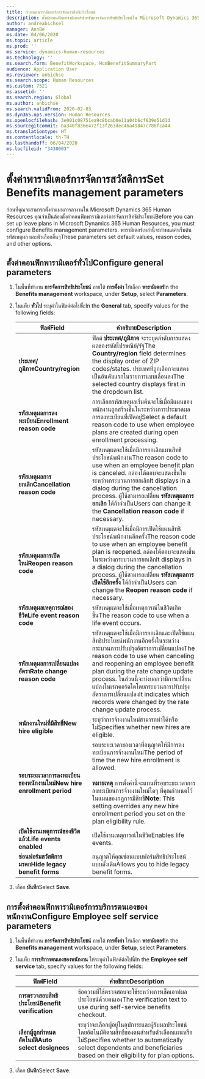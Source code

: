 ```yaml
---
title: กำหนดพารามิเตอร์การจัดการสิทธิประโยชน์
description: ตั้งค่าคอนฟิกพารามิเตอร์สำหรับการจัดการสิทธิประโยชน์ใน Microsoft Dynamics 365 Human Resources
author: andreabichsel
manager: AnnBe
ms.date: 04/06/2020
ms.topic: article
ms.prod: ''
ms.service: dynamics-human-resources
ms.technology: ''
ms.search.form: BenefitWorkspace, HcmBenefitSummaryPart
audience: Application User
ms.reviewer: anbichse
ms.search.scope: Human Resources
ms.custom: 7521
ms.assetid: ''
ms.search.region: Global
ms.author: anbichse
ms.search.validFrom: 2020-02-03
ms.dyn365.ops.version: Human Resources
ms.openlocfilehash: 3e001c08751ea9c8bcab0e11a04b6cf639e51d1d
ms.sourcegitcommit: ba340f836e472f13f263dec46a49847c788fca44
ms.translationtype: HT
ms.contentlocale: th-TH
ms.lasthandoff: 06/04/2020
ms.locfileid: "3430003"
---
```

# <a name="set-benefits-management-parameters"></a><span data-ttu-id="b8b29-103">ตั้งค่าพารามิเตอร์การจัดการสวัสดิการ</span><span class="sxs-lookup"><span data-stu-id="b8b29-103">Set Benefits management parameters</span></span>

<span data-ttu-id="b8b29-104">ก่อนที่คุณจะสามารถตั้งค่าแผนการลางานใน Microsoft Dynamics 365 Human Resources คุณจำเป็นต้องตั้งค่าคอนฟิกพารามิเตอร์การจัดการสิทธิประโยชน์</span><span class="sxs-lookup"><span data-stu-id="b8b29-104">Before you can set up leave plans in Microsoft Dynamics 365 Human Resources, you must configure Benefits management parameters.</span></span> <span data-ttu-id="b8b29-105">พารามิเตอร์เหล่านี้จะกำหนดค่าเริ่มต้น รหัสเหตุผล และตัวเลือกอื่นๆ</span><span class="sxs-lookup"><span data-stu-id="b8b29-105">These parameters set default values, reason codes, and other options.</span></span>

## <a name="configure-general-parameters"></a><span data-ttu-id="b8b29-106">ตั้งค่าคอนฟิกพารามิเตอร์ทั่วไป</span><span class="sxs-lookup"><span data-stu-id="b8b29-106">Configure general parameters</span></span>

1. <span data-ttu-id="b8b29-107">ในพื้นที่ทำงาน **การจัดการสิทธิประโยชน์** ภายใต้ **การตั้งค่า** ให้เลือก **พารามิเตอร์**</span><span class="sxs-lookup"><span data-stu-id="b8b29-107">In the **Benefits management** workspace, under **Setup**, select **Parameters**.</span></span>

2. <span data-ttu-id="b8b29-108">ในแท็บ **ทั่วไป** ระบุค่าในฟิลด์ต่อไปนี้:</span><span class="sxs-lookup"><span data-stu-id="b8b29-108">In the **General** tab, specify values for the following fields:</span></span>

   | <span data-ttu-id="b8b29-109">ฟิลด์</span><span class="sxs-lookup"><span data-stu-id="b8b29-109">Field</span></span> | <span data-ttu-id="b8b29-110">คำอธิบาย</span><span class="sxs-lookup"><span data-stu-id="b8b29-110">Description</span></span> |
   | --- | --- |
   | <span data-ttu-id="b8b29-111">**ประเทศ/ภูมิภาค**</span><span class="sxs-lookup"><span data-stu-id="b8b29-111">**Country/region**</span></span> | <span data-ttu-id="b8b29-112">ฟิลด์ **ประเทศ/ภูมิภาค** จะระบุดลำดับการแสดงผลของรหัสไปรษณีย์/รัฐ</span><span class="sxs-lookup"><span data-stu-id="b8b29-112">The **Country/region** field determines the display order of ZIP codes/states.</span></span> <span data-ttu-id="b8b29-113">ประเทศที่ถูกเลือกจะแสดงเป็นอันดับแรกในรายการแบบเลื่อนลง</span><span class="sxs-lookup"><span data-stu-id="b8b29-113">The selected country displays first in the dropdown list.</span></span> |
   | <span data-ttu-id="b8b29-114">**รหัสเหตุผลการลงทะเบียน**</span><span class="sxs-lookup"><span data-stu-id="b8b29-114">**Enrollment reason code**</span></span> | <span data-ttu-id="b8b29-115">การเลือกรหัสเหตุผลเริ่มต้นจะใช้เมื่อมีแผนของพนักงานถูกสร้างขึ้นในระหว่างการประมวลผลการลงทะเบียนที่เปิดอยู่</span><span class="sxs-lookup"><span data-stu-id="b8b29-115">Select a default reason code to use when employee plans are created during open enrollment processing.</span></span> |
   | <span data-ttu-id="b8b29-116">**รหัสเหตุผลการยกเลิก**</span><span class="sxs-lookup"><span data-stu-id="b8b29-116">**Cancellation reason code**</span></span> | <span data-ttu-id="b8b29-117">รหัสเหตุผลจะใช้เมื่อมีการยกเลิกแผนสิทธิประโยชน์พนักงาน</span><span class="sxs-lookup"><span data-stu-id="b8b29-117">The reason code to use when an employee benefit plan is canceled.</span></span> <span data-ttu-id="b8b29-118">กล่องโต้ตอบจะแสดงขึ้นในระหว่างกระบวนการยกเลิก</span><span class="sxs-lookup"><span data-stu-id="b8b29-118">It displays in a dialog during the cancellation process.</span></span> <span data-ttu-id="b8b29-119">ผู้ใช้สามารถเปลี่ยน **รหัสเหตุผลการยกเลิก** ได้ถ้าจำเป็น</span><span class="sxs-lookup"><span data-stu-id="b8b29-119">Users can change it the **Cancellation reason code** if necessary.</span></span> |
   | <span data-ttu-id="b8b29-120">**รหัสเหตุผลการเปิดใหม่**</span><span class="sxs-lookup"><span data-stu-id="b8b29-120">**Reopen reason code**</span></span> | <span data-ttu-id="b8b29-121">รหัสเหตุผลจะใช้เมื่อมีการเปิดใช้แผนสิทธิประโยชน์พนักงานอีกครั้ง</span><span class="sxs-lookup"><span data-stu-id="b8b29-121">The reason code to use when an employee benefit plan is reopened.</span></span> <span data-ttu-id="b8b29-122">กล่องโต้ตอบจะแสดงขึ้นในระหว่างกระบวนการยกเลิก</span><span class="sxs-lookup"><span data-stu-id="b8b29-122">It displays in a dialog during the cancellation process.</span></span> <span data-ttu-id="b8b29-123">ผู้ใช้สามารถเปลี่ยน **รหัสเหตุผลการเปิดใช้อีกครั้ง** ได้ถ้าจำเป็น</span><span class="sxs-lookup"><span data-stu-id="b8b29-123">Users can change the **Reopen reason code** if necessary.</span></span> | 
   | <span data-ttu-id="b8b29-124">**รหัสเหตุผลเหตุการณ์ของชีวิต**</span><span class="sxs-lookup"><span data-stu-id="b8b29-124">**Life event reason code**</span></span> | <span data-ttu-id="b8b29-125">รหัสเหตุผลจะใช้เมื่อเหตุการณ์ในชีวิตเกิดขึ้น</span><span class="sxs-lookup"><span data-stu-id="b8b29-125">The reason code to use when a life event occurs.</span></span> |
   | <span data-ttu-id="b8b29-126">**รหัสเหตุผลการเปลี่ยนแปลงอัตรา**</span><span class="sxs-lookup"><span data-stu-id="b8b29-126">**Rate change reason code**</span></span> | <span data-ttu-id="b8b29-127">รหัสเหตุผลจะใช้เมื่อมีการยกเลิกและเปิดใช้แผนสิทธิประโยชน์พนักงานอีกครั้งในระหว่างกระบวนการปรับปรุงอัตราการเปลี่ยนแปลง</span><span class="sxs-lookup"><span data-stu-id="b8b29-127">The reason code to use when canceling and reopening an employee benefit plan during the rate change update process.</span></span> <span data-ttu-id="b8b29-128">ในส่วนนี้จะบ่งบอกว่ามีการเปลี่ยนแปลงในเรกคอร์ดใดโดยกระบวนการปรับปรุงอัตราการเปลี่ยนแปลง</span><span class="sxs-lookup"><span data-stu-id="b8b29-128">It indicates which records were changed by the rate change update process.</span></span> |
   | <span data-ttu-id="b8b29-129">**พนักงานใหม่ที่มีสิทธิ์**</span><span class="sxs-lookup"><span data-stu-id="b8b29-129">**New hire eligible**</span></span> | <span data-ttu-id="b8b29-130">ระบุว่าการจ้างงานใหม่สามารถทำได้หรือไม่</span><span class="sxs-lookup"><span data-stu-id="b8b29-130">Specifies whether new hires are eligible.</span></span> |
   | <span data-ttu-id="b8b29-131">**รอบระยะเวลาการลงทะเบียนของพนักงานใหม่**</span><span class="sxs-lookup"><span data-stu-id="b8b29-131">**New hire enrollment period**</span></span> | <span data-ttu-id="b8b29-132">รอบระยะเวลาของเวลาที่อนุญาตให้มีการลงทะเบียนการจ้างงานใหม่</span><span class="sxs-lookup"><span data-stu-id="b8b29-132">The period of time the new hire enrollment is allowed.</span></span></br></br><span data-ttu-id="b8b29-133">**หมายเหตุ** การตั้งค่านี้จะแทนที่รอบระยะเวลาการลงทะเบียนการจ้างงานใหม่ใดๆ ที่คุณกำหนดไว้ในแผนของกฎการมีสิทธิ์</span><span class="sxs-lookup"><span data-stu-id="b8b29-133">**Note**: This setting overrides any new hire enrollment period you set on the plan eligibility rule.</span></span> | 
   | <span data-ttu-id="b8b29-134">**เปิดใช้งานเหตุการณ์ของชีวิตแล้ว**</span><span class="sxs-lookup"><span data-stu-id="b8b29-134">**Life events enabled**</span></span> | <span data-ttu-id="b8b29-135">เปิดใช้งานเหตุการณ์ในชีวิต</span><span class="sxs-lookup"><span data-stu-id="b8b29-135">Enables life events.</span></span> |
   | <span data-ttu-id="b8b29-136">**ซ่อนฟอร์มสวัสดิการมรดก**</span><span class="sxs-lookup"><span data-stu-id="b8b29-136">**Hide legacy benefit forms**</span></span> | <span data-ttu-id="b8b29-137">อนุญาตให้คุณซ่อนแบบฟอร์มสิทธิประโยชน์แบบดั้งเดิม</span><span class="sxs-lookup"><span data-stu-id="b8b29-137">Allows you to hide legacy benefit forms.</span></span> |

3. <span data-ttu-id="b8b29-138">เลือก **บันทึก**</span><span class="sxs-lookup"><span data-stu-id="b8b29-138">Select **Save**.</span></span>

## <a name="configure-employee-self-service-parameters"></a><span data-ttu-id="b8b29-139">การตั้งค่าคอนฟิกพารามิเตอร์การบริการตนเองของพนักงาน</span><span class="sxs-lookup"><span data-stu-id="b8b29-139">Configure Employee self service parameters</span></span>

1. <span data-ttu-id="b8b29-140">ในพื้นที่ทำงาน **การจัดการสิทธิประโยชน์** ภายใต้ **การตั้งค่า** ให้เลือก **พารามิเตอร์**</span><span class="sxs-lookup"><span data-stu-id="b8b29-140">In the **Benefits management** workspace, under **Setup**, select **Parameters**.</span></span>

2. <span data-ttu-id="b8b29-141">ในแท็บ **การบริการตนเองของพนักงาน** ให้ระบุค่าในฟิลด์ต่อไปนี้</span><span class="sxs-lookup"><span data-stu-id="b8b29-141">In the **Employee self service** tab, specify values for the following fields:</span></span>

   | <span data-ttu-id="b8b29-142">ฟิลด์</span><span class="sxs-lookup"><span data-stu-id="b8b29-142">Field</span></span> | <span data-ttu-id="b8b29-143">คำอธิบาย</span><span class="sxs-lookup"><span data-stu-id="b8b29-143">Description</span></span> |
   | --- | --- |
   | <span data-ttu-id="b8b29-144">**การตรวจสอบสิทธิประโยชน์**</span><span class="sxs-lookup"><span data-stu-id="b8b29-144">**Benefit verification**</span></span> | <span data-ttu-id="b8b29-145">ข้อความที่ใช้ตรวจสอบจะใช้ระหว่างการเช็คเอาท์ผลประโยชน์ด้วยตนเอง</span><span class="sxs-lookup"><span data-stu-id="b8b29-145">The verification text to use during self-service benefits checkout.</span></span> |
   | <span data-ttu-id="b8b29-146">**เลือกผู้ถูกกำหนดอัตโนมัติ**</span><span class="sxs-lookup"><span data-stu-id="b8b29-146">**Auto select designees**</span></span> | <span data-ttu-id="b8b29-147">ระบุว่าจะเลือกผู้อยู่ในอุปการะและผู้รับผลประโยชน์โดยอัตโนมัติตามสิทธิ์ของตนสำหรับตัวเลือกแผนหรือไม่</span><span class="sxs-lookup"><span data-stu-id="b8b29-147">Specifies whether to automatically select dependents and beneficiaries based on their eligibility for plan options.</span></span> |

3. <span data-ttu-id="b8b29-148">เลือก **บันทึก**</span><span class="sxs-lookup"><span data-stu-id="b8b29-148">Select **Save**.</span></span>

